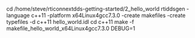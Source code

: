 cd /home/steve/rticonnextdds-getting-started/2_hello_world
rtiddsgen -language c++11 -platform x64Linux4gcc7.3.0 -create makefiles -create typefiles -d c++11 hello_world.idl
cd c++11
make -f makefile_hello_world_x64Linux4gcc7.3.0 DEBUG=1